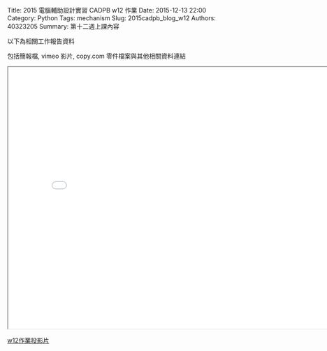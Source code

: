 Title: 2015 電腦輔助設計實習 CADPB w12 作業
Date: 2015-12-13 22:00
Category: Python
Tags: mechanism
Slug: 2015cadpb_blog_w12
Authors: 40323205
Summary: 第十二週上課內容

以下為相關工作報告資料

包括簡報檔, vimeo 影片, copy.com 零件檔案與其他相關資料連結

<iframe src="cadp_w12_lecture.html" width="800" height="600"></iframe>

<p><a href="cadp_w12_lecture.html" target="_blank">w12作業投影片</a></p>


